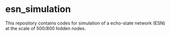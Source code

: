 # esn_simulation
This repository contains codes for simulation of a echo-state network (ESN) at the scale of 500/800 hidden nodes.
